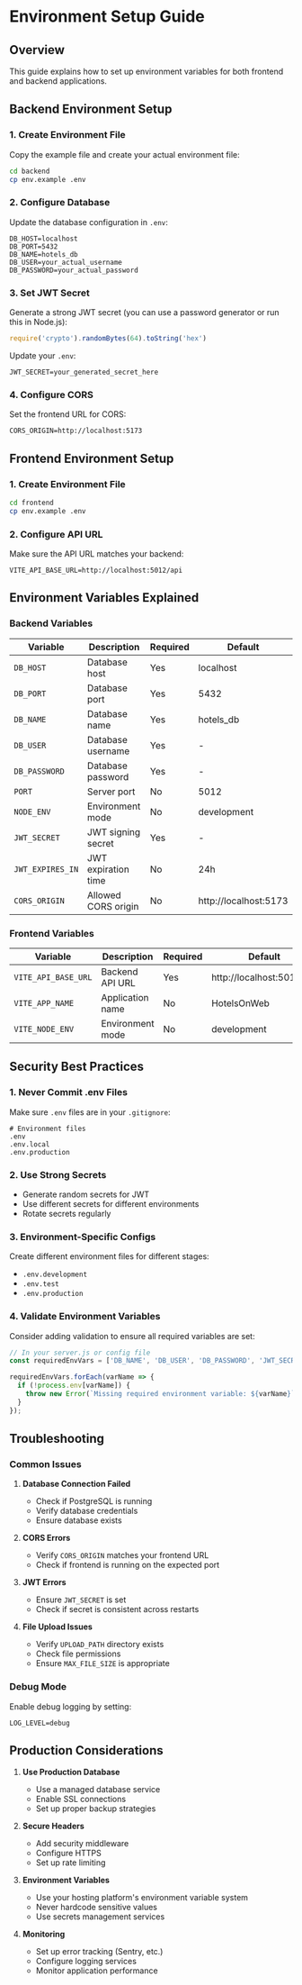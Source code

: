 # Environment Setup Guide

## Overview
This guide explains how to set up environment variables for both frontend and backend applications.

## Backend Environment Setup

### 1. Create Environment File
Copy the example file and create your actual environment file:
```bash
cd backend
cp env.example .env
```

### 2. Configure Database
Update the database configuration in `.env`:
```env
DB_HOST=localhost
DB_PORT=5432
DB_NAME=hotels_db
DB_USER=your_actual_username
DB_PASSWORD=your_actual_password
```

### 3. Set JWT Secret
Generate a strong JWT secret (you can use a password generator or run this in Node.js):
```javascript
require('crypto').randomBytes(64).toString('hex')
```

Update your `.env`:
```env
JWT_SECRET=your_generated_secret_here
```

### 4. Configure CORS
Set the frontend URL for CORS:
```env
CORS_ORIGIN=http://localhost:5173
```

## Frontend Environment Setup

### 1. Create Environment File
```bash
cd frontend
cp env.example .env
```

### 2. Configure API URL
Make sure the API URL matches your backend:
```env
VITE_API_BASE_URL=http://localhost:5012/api
```

## Environment Variables Explained

### Backend Variables

| Variable | Description | Required | Default |
|----------|-------------|----------|---------|
| `DB_HOST` | Database host | Yes | localhost |
| `DB_PORT` | Database port | Yes | 5432 |
| `DB_NAME` | Database name | Yes | hotels_db |
| `DB_USER` | Database username | Yes | - |
| `DB_PASSWORD` | Database password | Yes | - |
| `PORT` | Server port | No | 5012 |
| `NODE_ENV` | Environment mode | No | development |
| `JWT_SECRET` | JWT signing secret | Yes | - |
| `JWT_EXPIRES_IN` | JWT expiration time | No | 24h |
| `CORS_ORIGIN` | Allowed CORS origin | No | http://localhost:5173 |

### Frontend Variables

| Variable | Description | Required | Default |
|----------|-------------|----------|---------|
| `VITE_API_BASE_URL` | Backend API URL | Yes | http://localhost:5012/api |
| `VITE_APP_NAME` | Application name | No | HotelsOnWeb |
| `VITE_NODE_ENV` | Environment mode | No | development |

## Security Best Practices

### 1. Never Commit .env Files
Make sure `.env` files are in your `.gitignore`:
```gitignore
# Environment files
.env
.env.local
.env.production
```

### 2. Use Strong Secrets
- Generate random secrets for JWT
- Use different secrets for different environments
- Rotate secrets regularly

### 3. Environment-Specific Configs
Create different environment files for different stages:
- `.env.development`
- `.env.test`
- `.env.production`

### 4. Validate Environment Variables
Consider adding validation to ensure all required variables are set:

```javascript
// In your server.js or config file
const requiredEnvVars = ['DB_NAME', 'DB_USER', 'DB_PASSWORD', 'JWT_SECRET'];

requiredEnvVars.forEach(varName => {
  if (!process.env[varName]) {
    throw new Error(`Missing required environment variable: ${varName}`);
  }
});
```

## Troubleshooting

### Common Issues

1. **Database Connection Failed**
   - Check if PostgreSQL is running
   - Verify database credentials
   - Ensure database exists

2. **CORS Errors**
   - Verify `CORS_ORIGIN` matches your frontend URL
   - Check if frontend is running on the expected port

3. **JWT Errors**
   - Ensure `JWT_SECRET` is set
   - Check if secret is consistent across restarts

4. **File Upload Issues**
   - Verify `UPLOAD_PATH` directory exists
   - Check file permissions
   - Ensure `MAX_FILE_SIZE` is appropriate

### Debug Mode
Enable debug logging by setting:
```env
LOG_LEVEL=debug
```

## Production Considerations

1. **Use Production Database**
   - Use a managed database service
   - Enable SSL connections
   - Set up proper backup strategies

2. **Secure Headers**
   - Add security middleware
   - Configure HTTPS
   - Set up rate limiting

3. **Environment Variables**
   - Use your hosting platform's environment variable system
   - Never hardcode sensitive values
   - Use secrets management services

4. **Monitoring**
   - Set up error tracking (Sentry, etc.)
   - Configure logging services
   - Monitor application performance 